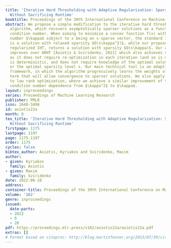 ```yaml
---
title: 'Iterative Hard Thresholding with Adaptive Regularization: Sparser Solutions
  Without Sacrificing Runtime'
booktitle: Proceedings of the 39th International Conference on Machine Learning
abstract: We propose a simple modification to the iterative hard thresholding (IHT)
  algorithm, which recovers asymptotically sparser solutions as a function of the
  condition number. When aiming to minimize a convex function f(x) with condition
  number $\kappa$ subject to x being an s-sparse vector, the standard IHT guarantee
  is a solution with relaxed sparsity $O(s\kappa^2)$, while our proposed algorithm,
  regularized IHT, returns a solution with sparsity $O(s\kappa)$. Our algorithm significantly
  improves over ARHT [Axiotis & Sviridenko, 2021] which also achieves $O(s\kappa)$,
  as it does not require re-optimization in each iteration (and so is much faster),
  is deterministic, and does not require knowledge of the optimal solution value f(x*)
  or the optimal sparsity level s. Our main technical tool is an adaptive regularization
  framework, in which the algorithm progressively learns the weights of an l_2 regularization
  term that will allow convergence to sparser solutions. We also apply this framework
  to low rank optimization, where we achieve a similar improvement of the best known
  condition number dependence from $\kappa^2$ to $\kappa$.
layout: inproceedings
series: Proceedings of Machine Learning Research
publisher: PMLR
issn: 2640-3498
id: axiotis22a
month: 0
tex_title: 'Iterative Hard Thresholding with Adaptive Regularization: Sparser Solutions
  Without Sacrificing Runtime'
firstpage: 1175
lastpage: 1197
page: 1175-1197
order: 1175
cycles: false
bibtex_author: Axiotis, Kyriakos and Sviridenko, Maxim
author:
- given: Kyriakos
  family: Axiotis
- given: Maxim
  family: Sviridenko
date: 2022-06-28
address:
container-title: Proceedings of the 39th International Conference on Machine Learning
volume: '162'
genre: inproceedings
issued:
  date-parts:
  - 2022
  - 6
  - 28
pdf: https://proceedings.mlr.press/v162/axiotis22a/axiotis22a.pdf
extras: []
# Format based on citeproc: http://blog.martinfenner.org/2013/07/30/citeproc-yaml-for-bibliographies/
---
```

